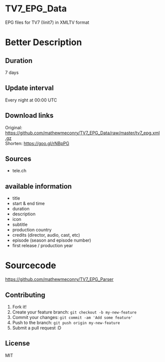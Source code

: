 # TV7_EPG_Data
EPG files for TV7 (Iinit7) in XMLTV format

# Better Description
## Duration
7 days

## Update interval
Every night at 00:00 UTC

## Download links
Original: https://github.com/mathewmeconry/TV7_EPG_Data/raw/master/tv7_epg.xml.gz  
Shorten: https://goo.gl/rNBpPG

## Sources
- tele.ch

## available information
- title
- start & end time
- duration
- description
- icon
- subtitle
- production country
- credits (director, audio, cast, etc)
- episode (season and episode number)
- first release / production year

# Sourcecode
https://github.com/mathewmeconry/TV7_EPG_Parser

## Contributing
1. Fork it!
2. Create your feature branch: `git checkout -b my-new-feature`
3. Commit your changes: `git commit -am 'Add some feature'`
4. Push to the branch: `git push origin my-new-feature`
5. Submit a pull request :D


## License
MIT
